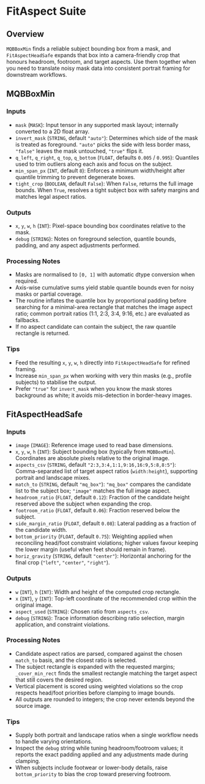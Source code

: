 # FitAspect Suite

## Overview
`MQBBoxMin` finds a reliable subject bounding box from a mask, and `FitAspectHeadSafe` expands that box into a camera-friendly crop that honours headroom, footroom, and target aspects. Use them together when you need to translate noisy mask data into consistent portrait framing for downstream workflows.

## MQBBoxMin

### Inputs
- `mask` (`MASK`): Input tensor in any supported mask layout; internally converted to a 2D float array.
- `invert_mask` (`STRING`, default `"auto"`): Determines which side of the mask is treated as foreground. `"auto"` picks the side with less border mass, `"false"` leaves the mask untouched, `"true"` flips it.
- `q_left`, `q_right`, `q_top`, `q_bottom` (`FLOAT`, defaults `0.005` / `0.995`): Quantiles used to trim outliers along each axis and focus on the subject.
- `min_span_px` (`INT`, default `8`): Enforces a minimum width/height after quantile trimming to prevent degenerate boxes.
- `tight_crop` (`BOOLEAN`, default `False`): When `False`, returns the full image bounds. When `True`, resolves a tight subject box with safety margins and matches legal aspect ratios.

### Outputs
- `x`, `y`, `w`, `h` (`INT`): Pixel-space bounding box coordinates relative to the mask.
- `debug` (`STRING`): Notes on foreground selection, quantile bounds, padding, and any aspect adjustments performed.

### Processing Notes
- Masks are normalised to `[0, 1]` with automatic dtype conversion when required.
- Axis-wise cumulative sums yield stable quantile bounds even for noisy masks or partial coverage.
- The routine inflates the quantile box by proportional padding before searching for a minimal-area rectangle that matches the image aspect ratio; common portrait ratios (1:1, 2:3, 3:4, 9:16, etc.) are evaluated as fallbacks.
- If no aspect candidate can contain the subject, the raw quantile rectangle is returned.

### Tips
- Feed the resulting `x`, `y`, `w`, `h` directly into `FitAspectHeadSafe` for refined framing.
- Increase `min_span_px` when working with very thin masks (e.g., profile subjects) to stabilise the output.
- Prefer `"true"` for `invert_mask` when you know the mask stores background as white; it avoids mis-detection in border-heavy images.

## FitAspectHeadSafe

### Inputs
- `image` (`IMAGE`): Reference image used to read base dimensions.
- `x`, `y`, `w`, `h` (`INT`): Subject bounding box (typically from `MQBBoxMin`). Coordinates are absolute pixels relative to the original image.
- `aspects_csv` (`STRING`, default `"2:3,3:4,1:1,9:16,16:9,5:8,8:5"`): Comma-separated list of target aspect ratios (`width:height`), supporting portrait and landscape mixes.
- `match_to` (`STRING`, default `"mq_box"`): `"mq_box"` compares the candidate list to the subject box; `"image"` matches the full image aspect.
- `headroom_ratio` (`FLOAT`, default `0.12`): Fraction of the candidate height reserved above the subject when expanding the crop.
- `footroom_ratio` (`FLOAT`, default `0.06`): Fraction reserved below the subject.
- `side_margin_ratio` (`FLOAT`, default `0.08`): Lateral padding as a fraction of the candidate width.
- `bottom_priority` (`FLOAT`, default `0.75`): Weighting applied when reconciling head/foot constraint violations; higher values favour keeping the lower margin (useful when feet should remain in frame).
- `horiz_gravity` (`STRING`, default `"center"`): Horizontal anchoring for the final crop (`"left"`, `"center"`, `"right"`).

### Outputs
- `w` (`INT`), `h` (`INT`): Width and height of the computed crop rectangle.
- `x` (`INT`), `y` (`INT`): Top-left coordinate of the recommended crop within the original image.
- `aspect_used` (`STRING`): Chosen ratio from `aspects_csv`.
- `debug` (`STRING`): Trace information describing ratio selection, margin application, and constraint violations.

### Processing Notes
- Candidate aspect ratios are parsed, compared against the chosen `match_to` basis, and the closest ratio is selected.
- The subject rectangle is expanded with the requested margins; `_cover_min_rect` finds the smallest rectangle matching the target aspect that still covers the desired region.
- Vertical placement is scored using weighted violations so the crop respects head/foot priorities before clamping to image bounds.
- All outputs are rounded to integers; the crop never extends beyond the source image.

### Tips
- Supply both portrait and landscape ratios when a single workflow needs to handle varying orientations.
- Inspect the `debug` string while tuning headroom/footroom values; it reports the exact padding applied and any adjustments made during clamping.
- When subjects include footwear or lower-body details, raise `bottom_priority` to bias the crop toward preserving footroom.
